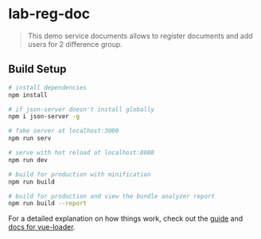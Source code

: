 # lab-reg-doc

> This demo service documents allows to register documents and add users for 2 difference group.

## Build Setup

``` bash
# install dependencies
npm install

# if json-server doesn't install globally
npm i json-server -g

# fake server at localhost:3000
npm run serv 

# serve with hot reload at localhost:8080
npm run dev

# build for production with minification
npm run build

# build for production and view the bundle analyzer report
npm run build --report
```

For a detailed explanation on how things work, check out the [guide](http://vuejs-templates.github.io/webpack/) and [docs for vue-loader](http://vuejs.github.io/vue-loader).
